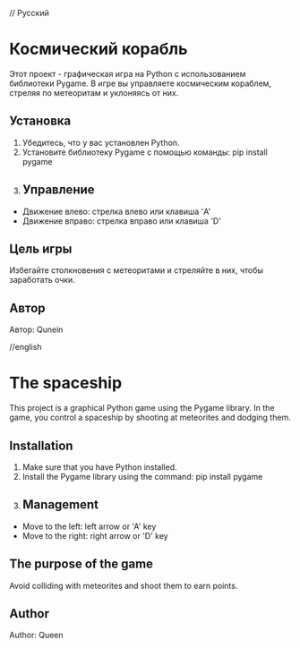 // Русский
# Космический корабль

Этот проект - графическая игра на Python с использованием библиотеки Pygame. В игре вы управляете космическим кораблем, стреляя по метеоритам и уклоняясь от них.

## Установка

1. Убедитесь, что у вас установлен Python.
2. Установите библиотеку Pygame с помощью команды: pip install pygame
3. ## Управление

- Движение влево: стрелка влево или клавиша 'A'
- Движение вправо: стрелка вправо или клавиша 'D'

## Цель игры

Избегайте столкновения с метеоритами и стреляйте в них, чтобы заработать очки.

## Автор

Автор: Qunein

//english
# The spaceship

This project is a graphical Python game using the Pygame library. In the game, you control a spaceship by shooting at meteorites and dodging them.

## Installation

1. Make sure that you have Python installed.
2. Install the Pygame library using the command: pip install pygame
3. ## Management

- Move to the left: left arrow or 'A' key
- Move to the right: right arrow or 'D' key

## The purpose of the game

Avoid colliding with meteorites and shoot them to earn points.

## Author

Author: Queen
